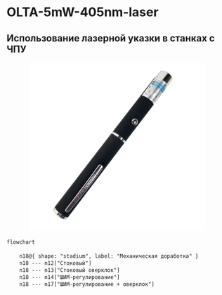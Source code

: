 # OLTA-5mW-405nm-laser
## Использование лазерной указки в станках с ЧПУ
<p align="center">
 <img width="400px" src="src/pics/pens.png" alt="qr"/>
</p>

```mermaid
flowchart

	n18@{ shape: "stadium", label: "Механическая доработка" }
	n18 --- n12["Стоковый"]
	n18 --- n13["Стоковый оверклок"]
	n18 --- n14["ШИМ-регулирование"]
	n18 --- n17["ШИМ-регулирование + оверклок"]
```
